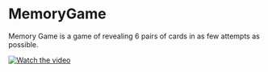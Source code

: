# MemoryGame
Memory Game is a game of revealing 6 pairs of cards in as few attempts as possible.


[![Watch the video](https://img.youtube.com/vi/RmZWOV99JzY/hqdefault.jpg)](https://www.youtube.com/watch?v=RmZWOV99JzY)

